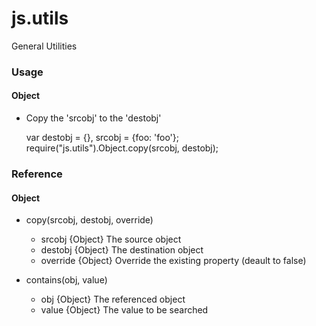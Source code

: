 js.utils
==============

<p>General Utilities</p>


### Usage

#### Object
* Copy the 'srcobj' to the 'destobj'


    var destobj = {},
        srcobj = {foo: 'foo'};
    require("js.utils").Object.copy(srcobj, destobj);


### Reference

#### Object

* copy(srcobj, destobj, override)
    + srcobj {Object} The source object
    + destobj {Object} The destination object
    + override {Object} Override the existing property (deault to false)

* contains(obj, value)
    + obj {Object} The referenced object
    + value {Object} The value to be searched



